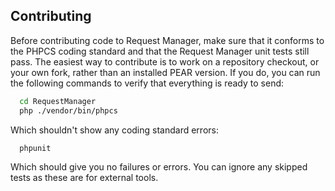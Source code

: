 Contributing
-------------

Before contributing code to Request Manager, make sure that it conforms to the PHPCS coding standard and that the Request Manager unit tests still pass. The easiest way to contribute is to work on a repository checkout, or your own fork, rather than an installed PEAR version. If you do, you can run the following commands to verify that everything is ready to send:

```bash
  cd RequestManager
  php ./vendor/bin/phpcs
```

Which shouldn't show any coding standard errors:

```bash
  phpunit
```

Which should give you no failures or errors. You can ignore any skipped tests as these are for external tools.